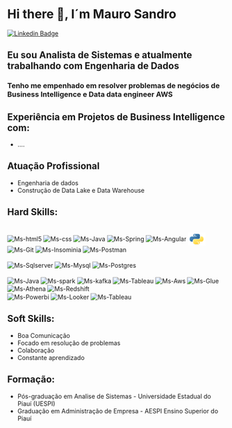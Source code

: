 <h1 align="left">Hi there 👋, I´m Mauro Sandro</h1>


[![Linkedin Badge](https://img.shields.io/badge/-LinkedIn-blue?style=for-the-badge&logo=Linkedin&logoColor=white&link=https:www.linkedin.com/in/mauro-sandro-oliveira/)](www.linkedin.com/in/mauro-sandro-oliveira/)

## Eu sou Analista de Sistemas e atualmente trabalhando com Engenharia de Dados  

### Tenho me empenhado em resolver problemas de negócios de Business Intelligence e Data data engineer AWS

<!--
**maurosandro/maurosandro** is a ✨ _special_ ✨ repository because its `README.md` (this file) appears on your GitHub profile.

Here are some ideas to get you started:
- 
- 🔭 I’m currently working on ...
- 🌱 I’m currently learning ... 
- 👯 I’m looking to collaborate on ...
- 🤔 I’m looking for help with ...
- 💬 Ask me about ...
- 📫 How to reach me: ...
- 😄 Pronouns: ...
- ⚡ Fun fact: ...
-->

## Experiência em Projetos de Business Intelligence com:
- ....

## Atuação Profissional
- Engenharia de dados
- Construção de Data Lake e Data Warehouse

## Hard Skills:
<div style="display: inline_block"><br>
  <img align="center" alt="Ms-html5" height="30" width="40" src="https://cdn.jsdelivr.net/gh/devicons/devicon@latest/icons/html5/html5-original.svg" /> 
  <img align="center" alt="Ms-css" height="30" src="https://cdn.jsdelivr.net/gh/devicons/devicon@latest/icons/css3/css3-original.svg" />
  <img align="center" alt="Ms-Java" height="30" width="40" src="https://cdn.jsdelivr.net/gh/devicons/devicon@latest/icons/java/java-original.svg" />
  <img align="center" alt="Ms-Spring" height="30" width="40" src="https://cdn.jsdelivr.net/gh/devicons/devicon@latest/icons/spring/spring-original.svg" />
  <img align="center" alt="Ms-Angular" height="30" width="40" src="https://cdn.jsdelivr.net/gh/devicons/devicon@latest/icons/angular/angular-original.svg" />
  <img align="center" alt="Ms-Python" height="30" width="40" src="https://raw.githubusercontent.com/devicons/devicon/master/icons/python/python-original.svg">
  <img align="center" alt="Ms-Git" height="30" width="40" src="https://cdn.jsdelivr.net/gh/devicons/devicon@latest/icons/git/git-original.svg" />
  <img align="center" alt="Ms-Insominia" height="30" width="40" src="https://cdn.jsdelivr.net/gh/devicons/devicon@latest/icons/insomnia/insomnia-original.svg" />
  <img align="center" alt="Ms-Postman" height="30" width="40" src="https://cdn.jsdelivr.net/gh/devicons/devicon@latest/icons/postman/postman-original.svg" />
  <br><br>
  <img align="center" alt="Ms-Sqlserver" height="30" width="40" src="https://cdn.jsdelivr.net/gh/devicons/devicon@latest/icons/microsoftsqlserver/microsoftsqlserver-plain.svg" />
  <img align="center" alt="Ms-Mysql" height="30" width="40" src="https://cdn.jsdelivr.net/gh/devicons/devicon@latest/icons/mysql/mysql-original.svg" />
  <img align="center" alt="Ms-Postgres" height="30" width="40" src="https://cdn.jsdelivr.net/gh/devicons/devicon@latest/icons/postgresql/postgresql-original.svg" />
  <br><br>
  <img align="center" alt="Ms-Java" height="30" width="40" src="https://cdn.jsdelivr.net/gh/devicons/devicon@latest/icons/apacheairflow/apacheairflow-original.svg" />
  <img align="center" alt="Ms-spark" height="30" width="40" src="https://cdn.jsdelivr.net/gh/devicons/devicon@latest/icons/apachespark/apachespark-original.svg" />
  <img align="center" alt="Ms-kafka" height="30" width="40" src="https://cdn.jsdelivr.net/gh/devicons/devicon@latest/icons/apachekafka/apachekafka-original.svg" />
  <img align="center" alt="Ms-Tableau" height="30" width="65" src="https://i.pinimg.com/originals/a4/50/84/a45084beba52027a92462c7b9f1708c5.png"/>
  <img align="center" alt="Ms-Aws" height="30" width="40" src="https://cdn.jsdelivr.net/gh/devicons/devicon@latest/icons/amazonwebservices/amazonwebservices-original-wordmark.svg" />
  <img align="center" alt="Ms-Glue" height="30" width="40" src="https://icon.icepanel.io/AWS/svg/Analytics/Glue.svg"/>
  <img align="center" alt="Ms-Athena" height="30" width="40" src="https://icon.icepanel.io/AWS/svg/Analytics/Athena.svg" />
  <img align="center" alt="Ms-Redshift" height="30" width="40" src="https://icon.icepanel.io/AWS/svg/Analytics/Redshift.svg">
  <br>
  <img align="center" alt="Ms-Powerbi" height="30" width="40" src="https://img.icons8.com/?size=48&id=3sGOUDo9nJ4k&format=png" />
  <img align="center" alt="Ms-Looker" height="30" width="40" src="https://www.svgrepo.com/show/354012/looker-icon.svg" />
  <img align="center" alt="Ms-Tableau" height="115" width="115" src="https://www.svgrepo.com/show/354427/tableau.svg" />
  <br> 
</div>
          
## Soft Skills:
- Boa Comunicação
- Focado em resolução de problemas
- Colaboração
- Constante aprendizado

## Formação:
- Pós-graduação em Analise de Sistemas - Universidade Estadual do Piauí (UESPI)
- Graduação em Administração de Empresa - AESPI Ensino Superior do Piauí


